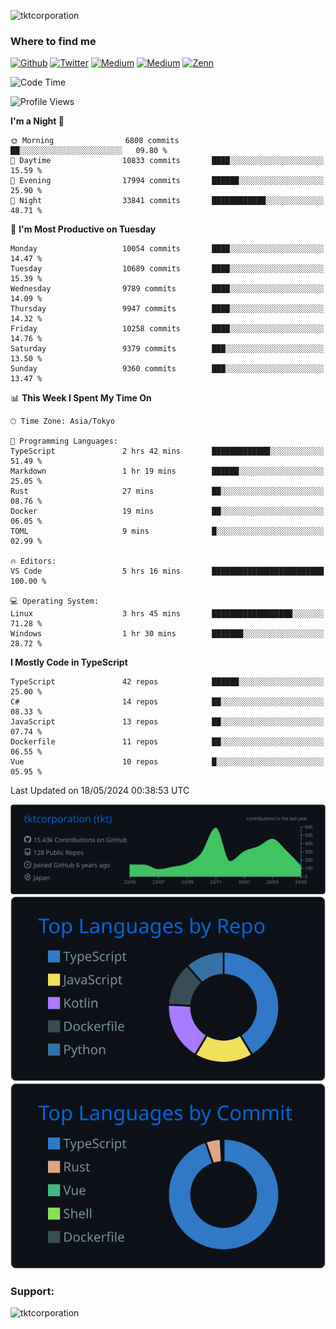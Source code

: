 <p align="left"> <img src="https://komarev.com/ghpvc/?username=tktcorporation&label=Profile%20views&color=0e75b6&style=flat" alt="tktcorporation" /> </p>

<h3>Where to find me</h3>
<p>
<a href="https://github.com/tktcorporation" target="_blank"><img alt="Github" src="https://img.shields.io/badge/GitHub-%2312100E.svg?&style=for-the-badge&logo=Github&logoColor=white" /></a>
<a href="https://twitter.com/tktcorporation" target="_blank"><img alt="Twitter" src="https://img.shields.io/badge/twitter-%231DA1F2.svg?&style=for-the-badge&logo=twitter&logoColor=white" /></a>
<a href="https://www.linkedin.com/in/tktcorporation" target="_blank"><img alt="Medium" src="https://img.shields.io/badge/linkdin-0a66c2.svg?&style=for-the-badge&logo=linkedin&logoColor=white" /></a>
<a href="https://qiita.com/tktcorporation" target="_blank"><img alt="Medium" src="https://img.shields.io/badge/qiita-55C500.svg?&style=for-the-badge&logo=qiita&logoColor=white" /></a>
<a href="https://zenn.dev/tktcorporation" target="_blank"><img alt="Zenn" src="https://img.shields.io/badge/Zenn-3EA8FF.svg?&style=for-the-badge&logo=Zenn&logoColor=white" /></a>
</p>
  
<!--START_SECTION:waka-->
![Code Time](http://img.shields.io/badge/Code%20Time-1%2C541%20hrs%2019%20mins-blue)

![Profile Views](http://img.shields.io/badge/Profile%20Views-0-blue)

**I'm a Night 🦉** 

```text
🌞 Morning                6808 commits        ██░░░░░░░░░░░░░░░░░░░░░░░   09.80 % 
🌆 Daytime                10833 commits       ████░░░░░░░░░░░░░░░░░░░░░   15.59 % 
🌃 Evening                17994 commits       ██████░░░░░░░░░░░░░░░░░░░   25.90 % 
🌙 Night                  33841 commits       ████████████░░░░░░░░░░░░░   48.71 % 
```
📅 **I'm Most Productive on Tuesday** 

```text
Monday                   10054 commits       ████░░░░░░░░░░░░░░░░░░░░░   14.47 % 
Tuesday                  10689 commits       ████░░░░░░░░░░░░░░░░░░░░░   15.39 % 
Wednesday                9789 commits        ████░░░░░░░░░░░░░░░░░░░░░   14.09 % 
Thursday                 9947 commits        ████░░░░░░░░░░░░░░░░░░░░░   14.32 % 
Friday                   10258 commits       ████░░░░░░░░░░░░░░░░░░░░░   14.76 % 
Saturday                 9379 commits        ███░░░░░░░░░░░░░░░░░░░░░░   13.50 % 
Sunday                   9360 commits        ███░░░░░░░░░░░░░░░░░░░░░░   13.47 % 
```


📊 **This Week I Spent My Time On** 

```text
🕑︎ Time Zone: Asia/Tokyo

💬 Programming Languages: 
TypeScript               2 hrs 42 mins       █████████████░░░░░░░░░░░░   51.49 % 
Markdown                 1 hr 19 mins        ██████░░░░░░░░░░░░░░░░░░░   25.05 % 
Rust                     27 mins             ██░░░░░░░░░░░░░░░░░░░░░░░   08.76 % 
Docker                   19 mins             ██░░░░░░░░░░░░░░░░░░░░░░░   06.05 % 
TOML                     9 mins              █░░░░░░░░░░░░░░░░░░░░░░░░   02.99 % 

🔥 Editors: 
VS Code                  5 hrs 16 mins       █████████████████████████   100.00 % 

💻 Operating System: 
Linux                    3 hrs 45 mins       ██████████████████░░░░░░░   71.28 % 
Windows                  1 hr 30 mins        ███████░░░░░░░░░░░░░░░░░░   28.72 % 
```

**I Mostly Code in TypeScript** 

```text
TypeScript               42 repos            ██████░░░░░░░░░░░░░░░░░░░   25.00 % 
C#                       14 repos            ██░░░░░░░░░░░░░░░░░░░░░░░   08.33 % 
JavaScript               13 repos            ██░░░░░░░░░░░░░░░░░░░░░░░   07.74 % 
Dockerfile               11 repos            ██░░░░░░░░░░░░░░░░░░░░░░░   06.55 % 
Vue                      10 repos            █░░░░░░░░░░░░░░░░░░░░░░░░   05.95 % 
```




 Last Updated on 18/05/2024 00:38:53 UTC
<!--END_SECTION:waka-->

[![](https://raw.githubusercontent.com/tktcorporation/tktcorporation/master/profile-summary-card-output/github_dark/0-profile-details.svg)](https://github.com/vn7n24fzkq/github-profile-summary-cards)
[![](https://raw.githubusercontent.com/tktcorporation/tktcorporation/master/profile-summary-card-output/github_dark/1-repos-per-language.svg)](https://github.com/vn7n24fzkq/github-profile-summary-cards) [![](https://raw.githubusercontent.com/tktcorporation/tktcorporation/master/profile-summary-card-output/github_dark/2-most-commit-language.svg)](https://github.com/vn7n24fzkq/github-profile-summary-cards)

<h3 align="left">Support:</h3>
<p><a href="https://www.buymeacoffee.com/tktcorporation"> <img align="left" src="https://cdn.buymeacoffee.com/buttons/v2/default-yellow.png" height="50" width="210" alt="tktcorporation" /></a></p><br><br>

